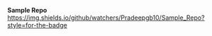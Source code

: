 
**Sample Repo**  
https://img.shields.io/github/watchers/Pradeepgb10/Sample_Repo?style=for-the-badge
